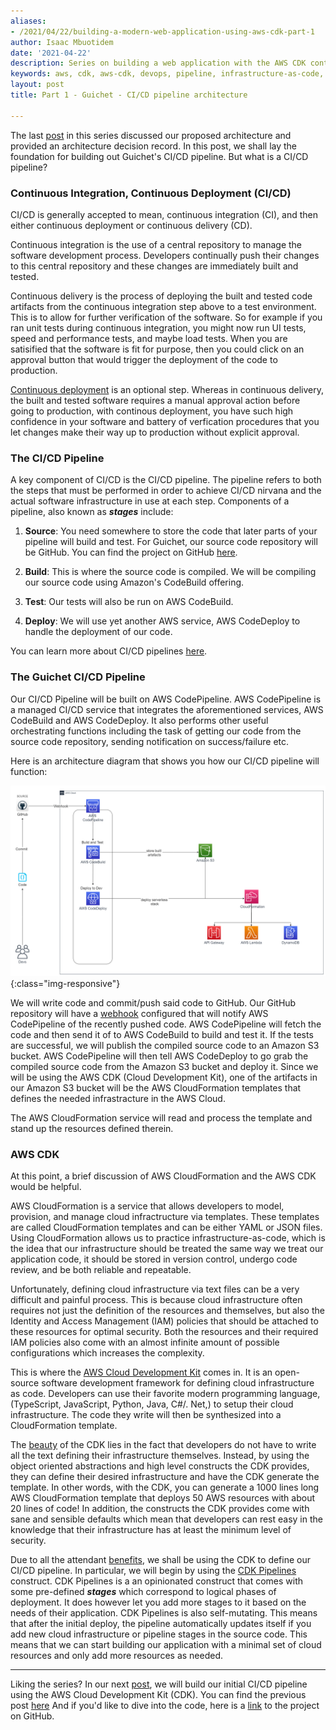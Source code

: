 ```yaml
---
aliases:
- /2021/04/22/building-a-modern-web-application-using-aws-cdk-part-1
author: Isaac Mbuotidem
date: '2021-04-22'
description: Series on building a web application with the AWS CDK continued
keywords: aws, cdk, aws-cdk, devops, pipeline, infrastructure-as-code, projen
layout: post
title: Part 1 - Guichet - CI/CD pipeline architecture

---
```


The last [post](https://mbuotidem.github.io/blog/2021/04/18/building-a-modern-web-application-using-aws-cdk-part-0.html) in this series discussed our proposed architecture and provided an architecture decision record. In this post, we shall lay the foundation for building out Guichet's CI/CD pipeline. But what is a CI/CD pipeline?

### Continuous Integration, Continuous Deployment (CI/CD)
CI/CD is generally accepted to mean, continuous integration (CI), and then either continuous deployment or continuous delivery (CD). 

Continuous integration is the use of a central repository to manage the software development process. Developers continually push their changes to this central repository and these changes are immediately built and tested. 

Continuous delivery is the process of deploying the built and tested code artifacts from the continuous integration step above to a test environment. This is to allow for further verification of the software. So for example if you ran unit tests during continuous integration, you might now run UI tests, speed and performance tests, and maybe load tests. When you are satisified that the software is fit for purpose, then you could click on an approval button that would trigger the deployment of the code to production.

[Continuous deployment](https://avc.com/2011/02/continuous-deployment/) is an optional step. Whereas in continuous delivery, the built and tested software requires a manual approval action before going to production, with continous deployment, you have such high confidence in your software and battery of verfication procedures that you let changes make their way up to production without explicit approval. 



### The CI/CD Pipeline

A key component of CI/CD is the CI/CD pipeline. The pipeline refers to both the steps that must be performed in order to achieve CI/CD nirvana and the actual software infrastructure in use at each step. Components of a pipeline, also known as ***stages*** include: 

1. **Source**: You need somewhere to store the code that later parts of your pipeline will build and test. For Guichet, our source code repository will be GitHub. You can find the project on GitHub [here](https://github.com/mbuotidem/guichet).

2. **Build**: This is where the source code is compiled. We will be compiling our source code using Amazon's CodeBuild offering. 

3. **Test**: Our tests will also be run on AWS CodeBuild.

4. **Deploy**: We will use yet another AWS service, AWS CodeDeploy to handle the deployment of our code. 

You can learn more about CI/CD pipelines [here](https://semaphoreci.com/blog/cicd-pipeline).

### The Guichet CI/CD Pipeline

Our CI/CD Pipeline will be built on AWS CodePipeline. AWS CodePipeline is a managed CI/CD service that integrates the aforementioned services, AWS CodeBuild and AWS CodeDeploy. It also performs other useful orchestrating functions including the task of getting our code from the source code repository, sending notification on success/failure etc. 

Here is an architecture diagram that shows you how our CI/CD pipeline will function:

![Architecture Diagram for Guichet CI/CD Pipeline](./4_22_21.PNG){:class="img-responsive"}

We will write code and commit/push said code to GitHub. Our GitHub repository will have a [webhook](https://docs.github.com/en/developers/webhooks-and-events/about-webhooks) configured that will notify AWS CodePipeline of the recently pushed code. AWS CodePipeline will fetch the code and then send it of to AWS CodeBuild to build and test it. If the tests are successful, we will publish the compiled source code to an Amazon S3 bucket. AWS CodePipeline will then tell AWS CodeDeploy to go grab the compiled source code from the Amazon S3 bucket and deploy it. Since we will be using the AWS CDK (Cloud Development Kit), one of the artifacts in our Amazon S3 bucket will be the AWS CloudFormation templates that defines the  needed infrastracture in the AWS Cloud. 

The AWS CloudFormation service will read and process the template and stand up the resources defined therein. 


### AWS CDK 
At this point, a brief discussion of AWS CloudFormation and the AWS CDK would be helpful. 

AWS CloudFormation is a service that allows developers to model, provision, and manage cloud infractructure via templates. These templates are called CloudFormation templates and can be either YAML or JSON files. Using CloudFormation allows us to practice infrastructure-as-code, which is the idea that our infrastructure should be treated the same way we treat our application code, it should be stored in version control, undergo code review, and be both reliable and repeatable. 

Unfortunately, defining cloud infrastructure via text files can be a very difficult and painful process. This is because cloud infrastructure often requires not just the definition of the resources and themselves, but also the Identity and Access Management (IAM) policies that should be attached to these resources for optimal security. Both the resources and their required IAM policies also come with an almost infinite amount of possible configurations which increases the complexity.

This is where the [AWS Cloud Development Kit](https://aws.amazon.com/cdk/) comes in. It is an open-source software development framework for defining cloud infrastructure as code. Developers can use their favorite modern programming language, (TypeScript, JavaScript, Python, Java, C#/. Net,) to setup their cloud infrastructure. The code they write will then be synthesized into a CloudFormation template. 

The [beauty](https://asrathore08.medium.com/aws-cdk-bring-the-power-of-programming-language-to-your-iac-3d0a6ebe39ff) of the CDK lies in the fact that developers do not have to write all the text defining their infrastructure themselves. Instead, by using the object oriented abstractions and high level constructs the CDK provides, they can define their desired infrastructure and have the CDK generate the template. In other words, with the CDK, you can generate a 1000 lines long AWS CloudFormation template that deploys 50 AWS resources with about 20 lines of code!  In addition, the constructs the CDK provides come with sane and sensible defaults which mean that developers can rest easy in the knowledge that their infrastructure has at least the minimum level of security.

Due to all the attendant [benefits](https://dev.to/hoangleitvn/top-reasons-why-we-use-aws-cdk-over-cloudformation-2b2f), we shall be using the CDK to define our CI/CD pipeline. In particular, we will begin by using the [CDK Pipelines](https://aws.amazon.com/blogs/developer/cdk-pipelines-continuous-delivery-for-aws-cdk-applications/) construct. CDK Pipelines is a an opinionated construct that comes with some pre-defined ***stages*** which correspond to logical phases of deployment. It does however let you add more stages to it based on the needs of their application. CDK Pipelines is also self-mutating. This means that after the initial deploy, the pipeline automatically updates itself if you add new cloud infrastructure or pipeline stages in the source code. This means that we can start building our application with a minimal set of cloud resources and only add more resources as needed. 





***

Liking the series? In our next [post](https://mbuotidem.github.io/blog/2021/04/23/building-a-modern-web-application-using-aws-cdk-part-2.html), we will build our initial CI/CD pipeline using the AWS Cloud Development Kit (CDK). You can find the previous post [here](https://mbuotidem.github.io/blog/2021/04/18/building-a-modern-web-application-using-aws-cdk-part-0.html) And if you'd like to dive into the code, here is a [link](https://github.com/mbuotidem/guichet) to the project on GitHub.
